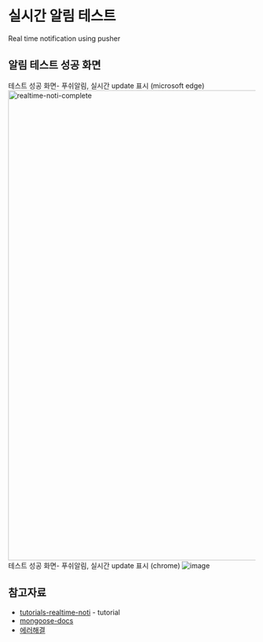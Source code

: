 # 실시간 알림 테스트
 Real time notification using pusher 

## 알림 테스트 성공 화면
테스트 성공 화면- 푸쉬알림, 실시간 update 표시 (microsoft edge)
<img width="956" alt="realtime-noti-complete" src="https://user-images.githubusercontent.com/37662184/75090004-c3207000-55a1-11ea-9029-1f914d094d3f.png">  
테스트 성공 화면- 푸쉬알림, 실시간 update 표시 (chrome)
![image](https://user-images.githubusercontent.com/37662184/75090152-67ef7d00-55a3-11ea-9ea6-4c6e2177377e.png)


## 참고자료 
* [tutorials-realtime-noti](https://pusher.com/tutorials/realtime-notifications-nodejs) - tutorial 
* [mongoose-docs](https://mongoosejs.com/docs/deprecations.html#-findandmodify-)  
* [에러해결](https://github.com/typeorm/mongo-typescript-example/issues/1)